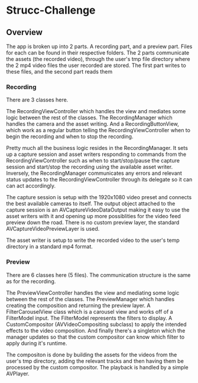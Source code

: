 # Strucc-Challenge

## Overview

The app is broken up into 2 parts. A recording part, and a preview part. Files for each can be found in their respective folders. The 2 parts communicate the assets (the recorded video), through the user's tmp file directory where the 2 mp4 video files the user recorded are stored. The first part writes to these files, and the second part reads them

### Recording

There are 3 classes here.

The RecordingViewController which handles the view and mediates some logic between the rest of the classes. The RecordingManager which handles the camera and the asset writing. And a RecordingButtonView, which work as a regular button telling the RecordingViewController when to begin the recording and when to stop the recording.

Pretty much all the business logic resides in the RecordingManager. It sets up a capture session and asset writers responding to commands from the RecordingViewController such as when to start/stop/pause the capture session and start/stop the recording using the available asset writer. Inversely, the RecordingManager communicates any errors and relevant status updates to the RecordingViewController through its delegate so it can  can act accordingly.

The capture session is setup with the 1920x1080 video preset and connects the best available cameras to itself. The output object attached to the capture session is an AVCaptureVideoDataOutput making it easy to use the asset writers with it and opening up more possiblities for the video feed preview down the road. There is no custom preview layer, the standard AVCaptureVideoPreviewLayer is used.

The asset writer is setup to write the recorded video to the user's temp directory in a standard mp4 format.

### Preview

There are 6 classes here (5 files). The communication structure is the same as for the recording.

The PreviewViewController handles the view and mediating some logic between the rest of the classes. The PreviewManager which handles creating the composition and returning the preview layer. A FilterCarouselView class which is a carousel view and works off of a FilterModel input. The FilterModel represents the filters to display. A CustomCompositor (AVVideoCompositing subclass) to apply the intended effects to the video composition. And finally there's a singleton which the manager updates so that the custom compositor can know which filter to apply during it's runtime.

The compositon is done by building the assets for the videos from the user's tmp directory, adding the relevant tracks and then having them be processed by the custom compositor. The playback is handled by a simple AVPlayer.
